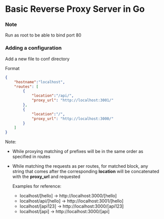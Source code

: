 # Basic Reverse Proxy Server in Go

### Note

Run as root to be able to bind port 80

### Adding a configuration

Add a new file to conf directory

Format

```json
{   
    "hostname":"localhost",
    "routes": [
        {
            "location":"/api/",
            "proxy_url": "http://localhost:3001/"
        },
        {
            "location":"/",
            "proxy_url": "http://localhost:3000/"
        }
    ]
}
```

Note:

* While proxying matching of prefixes will be in the same order as specified in routes
* While matching the requests as per routes, for matched block, any string that comes after the corresponding **location** will be concatenated with the **proxy_url** and requested

  Examples for reference:

  * localhost/[hello] -> http://localhost:3000/[hello]
  * localhost/api/[hello] -> http://localhost:3001/[hello]
  * localhost/[api123] -> http://localhost:3000/[api123]
  * localhost/[api] -> http://localhost:3000/[api]

  


